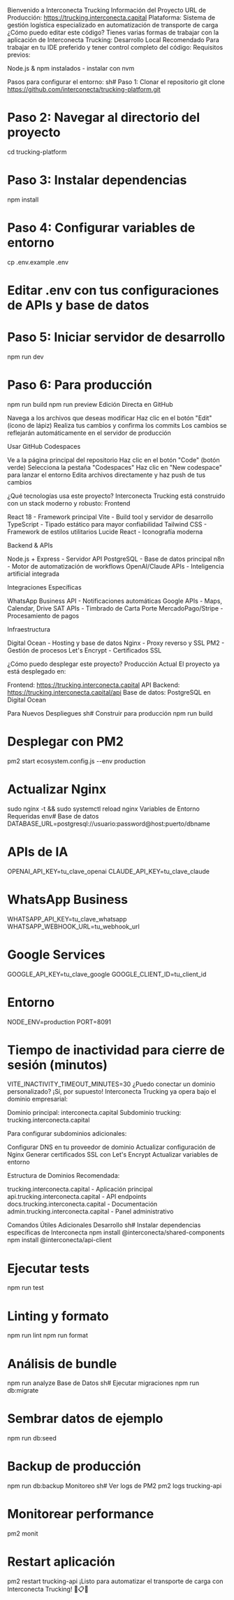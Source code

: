 Bienvenido a Interconecta Trucking
Información del Proyecto
URL de Producción: https://trucking.interconecta.capital
Plataforma: Sistema de gestión logística especializado en automatización de transporte de carga
¿Cómo puedo editar este código?
Tienes varias formas de trabajar con la aplicación de Interconecta Trucking:
Desarrollo Local Recomendado
Para trabajar en tu IDE preferido y tener control completo del código:
Requisitos previos:

Node.js & npm instalados - instalar con nvm

Pasos para configurar el entorno:
sh# Paso 1: Clonar el repositorio
git clone https://github.com/interconecta/trucking-platform.git

# Paso 2: Navegar al directorio del proyecto
cd trucking-platform

# Paso 3: Instalar dependencias
npm install

# Paso 4: Configurar variables de entorno
cp .env.example .env
# Editar .env con tus configuraciones de APIs y base de datos

# Paso 5: Iniciar servidor de desarrollo
npm run dev

# Paso 6: Para producción
npm run build
npm run preview
Edición Directa en GitHub

Navega a los archivos que deseas modificar
Haz clic en el botón "Edit" (ícono de lápiz)
Realiza tus cambios y confirma los commits
Los cambios se reflejarán automáticamente en el servidor de producción

Usar GitHub Codespaces

Ve a la página principal del repositorio
Haz clic en el botón "Code" (botón verde)
Selecciona la pestaña "Codespaces"
Haz clic en "New codespace" para lanzar el entorno
Edita archivos directamente y haz push de tus cambios

¿Qué tecnologías usa este proyecto?
Interconecta Trucking está construido con un stack moderno y robusto:
Frontend

React 18 - Framework principal
Vite - Build tool y servidor de desarrollo
TypeScript - Tipado estático para mayor confiabilidad
Tailwind CSS - Framework de estilos utilitarios
Lucide React - Iconografía moderna

Backend & APIs

Node.js + Express - Servidor API
PostgreSQL - Base de datos principal
n8n - Motor de automatización de workflows
OpenAI/Claude APIs - Inteligencia artificial integrada

Integraciones Específicas

WhatsApp Business API - Notificaciones automáticas
Google APIs - Maps, Calendar, Drive
SAT APIs - Timbrado de Carta Porte
MercadoPago/Stripe - Procesamiento de pagos

Infraestructura

Digital Ocean - Hosting y base de datos
Nginx - Proxy reverso y SSL
PM2 - Gestión de procesos
Let's Encrypt - Certificados SSL

¿Cómo puedo desplegar este proyecto?
Producción Actual
El proyecto ya está desplegado en:

Frontend: https://trucking.interconecta.capital
API Backend: https://trucking.interconecta.capital/api
Base de datos: PostgreSQL en Digital Ocean

Para Nuevos Despliegues
sh# Construir para producción
npm run build

# Desplegar con PM2
pm2 start ecosystem.config.js --env production

# Actualizar Nginx
sudo nginx -t && sudo systemctl reload nginx
Variables de Entorno Requeridas
env# Base de datos
DATABASE_URL=postgresql://usuario:password@host:puerto/dbname

# APIs de IA
OPENAI_API_KEY=tu_clave_openai
CLAUDE_API_KEY=tu_clave_claude

# WhatsApp Business
WHATSAPP_API_KEY=tu_clave_whatsapp
WHATSAPP_WEBHOOK_URL=tu_webhook_url

# Google Services
GOOGLE_API_KEY=tu_clave_google
GOOGLE_CLIENT_ID=tu_client_id

# Entorno
NODE_ENV=production
PORT=8091

# Tiempo de inactividad para cierre de sesión (minutos)
VITE_INACTIVITY_TIMEOUT_MINUTES=30
¿Puedo conectar un dominio personalizado?
¡Sí, por supuesto!
Interconecta Trucking ya opera bajo el dominio empresarial:

Dominio principal: interconecta.capital
Subdominio trucking: trucking.interconecta.capital

Para configurar subdominios adicionales:

Configurar DNS en tu proveedor de dominio
Actualizar configuración de Nginx
Generar certificados SSL con Let's Encrypt
Actualizar variables de entorno

Estructura de Dominios Recomendada:

trucking.interconecta.capital - Aplicación principal
api.trucking.interconecta.capital - API endpoints
docs.trucking.interconecta.capital - Documentación
admin.trucking.interconecta.capital - Panel administrativo


Comandos Útiles Adicionales
Desarrollo
sh# Instalar dependencias específicas de Interconecta
npm install @interconecta/shared-components
npm install @interconecta/api-client

# Ejecutar tests
npm run test

# Linting y formato
npm run lint
npm run format

# Análisis de bundle
npm run analyze
Base de Datos
sh# Ejecutar migraciones
npm run db:migrate

# Sembrar datos de ejemplo
npm run db:seed

# Backup de producción
npm run db:backup
Monitoreo
sh# Ver logs de PM2
pm2 logs trucking-api

# Monitorear performance
pm2 monit

# Restart aplicación
pm2 restart trucking-api
¡Listo para automatizar el transporte de carga con Interconecta Trucking! 🚛📋✨
